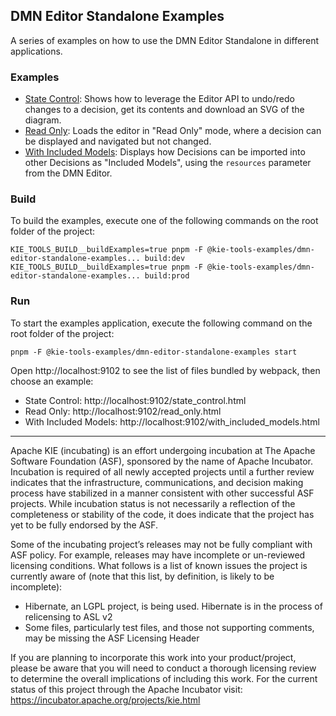 <!--
   Licensed to the Apache Software Foundation (ASF) under one
   or more contributor license agreements.  See the NOTICE file
   distributed with this work for additional information
   regarding copyright ownership.  The ASF licenses this file
   to you under the Apache License, Version 2.0 (the
   "License"); you may not use this file except in compliance
   with the License.  You may obtain a copy of the License at
     http://www.apache.org/licenses/LICENSE-2.0
   Unless required by applicable law or agreed to in writing,
   software distributed under the License is distributed on an
   "AS IS" BASIS, WITHOUT WARRANTIES OR CONDITIONS OF ANY
   KIND, either express or implied.  See the License for the
   specific language governing permissions and limitations
   under the License.
-->

## DMN Editor Standalone Examples

A series of examples on how to use the DMN Editor Standalone in different applications.

### Examples

- [State Control]("src/stateControl/index.ts"): Shows how to leverage the Editor API to undo/redo changes to a decision, get its contents and download an SVG of the diagram.
- [Read Only]("src/readOnly/index.ts"): Loads the editor in "Read Only" mode, where a decision can be displayed and navigated but not changed.
- [With Included Models]("src/withIncludedModels/index.ts"): Displays how Decisions can be imported into other Decisions as "Included Models", using the `resources` parameter from the DMN Editor.

### Build

To build the examples, execute one of the following commands on the root folder of the project:

```shell script
KIE_TOOLS_BUILD__buildExamples=true pnpm -F @kie-tools-examples/dmn-editor-standalone-examples... build:dev
KIE_TOOLS_BUILD__buildExamples=true pnpm -F @kie-tools-examples/dmn-editor-standalone-examples... build:prod
```

### Run

To start the examples application, execute the following command on the root folder of the project:

```shell script
pnpm -F @kie-tools-examples/dmn-editor-standalone-examples start
```

Open http://localhost:9102 to see the list of files bundled by webpack, then choose an example:

- State Control: http://localhost:9102/state_control.html
- Read Only: http://localhost:9102/read_only.html
- With Included Models: http://localhost:9102/with_included_models.html

---

Apache KIE (incubating) is an effort undergoing incubation at The Apache Software
Foundation (ASF), sponsored by the name of Apache Incubator. Incubation is
required of all newly accepted projects until a further review indicates that
the infrastructure, communications, and decision making process have stabilized
in a manner consistent with other successful ASF projects. While incubation
status is not necessarily a reflection of the completeness or stability of the
code, it does indicate that the project has yet to be fully endorsed by the ASF.

Some of the incubating project’s releases may not be fully compliant with ASF
policy. For example, releases may have incomplete or un-reviewed licensing
conditions. What follows is a list of known issues the project is currently
aware of (note that this list, by definition, is likely to be incomplete):

- Hibernate, an LGPL project, is being used. Hibernate is in the process of
  relicensing to ASL v2
- Some files, particularly test files, and those not supporting comments, may
  be missing the ASF Licensing Header

If you are planning to incorporate this work into your product/project, please
be aware that you will need to conduct a thorough licensing review to determine
the overall implications of including this work. For the current status of this
project through the Apache Incubator visit:
https://incubator.apache.org/projects/kie.html
